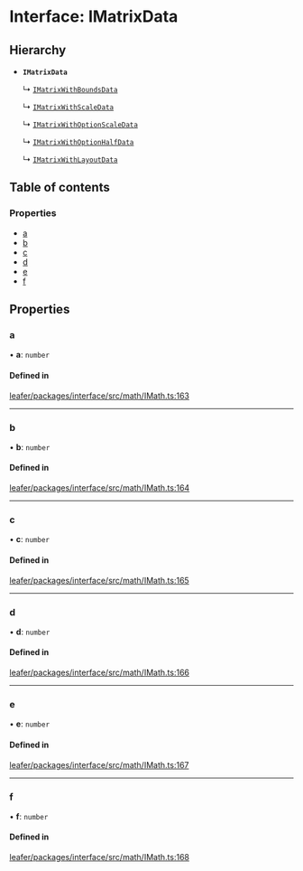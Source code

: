 # Interface: IMatrixData

## Hierarchy

- **`IMatrixData`**

  ↳ [`IMatrixWithBoundsData`](IMatrixWithBoundsData.md)

  ↳ [`IMatrixWithScaleData`](IMatrixWithScaleData.md)

  ↳ [`IMatrixWithOptionScaleData`](IMatrixWithOptionScaleData.md)

  ↳ [`IMatrixWithOptionHalfData`](IMatrixWithOptionHalfData.md)

  ↳ [`IMatrixWithLayoutData`](IMatrixWithLayoutData.md)

## Table of contents

### Properties

- [a](IMatrixData.md#a)
- [b](IMatrixData.md#b)
- [c](IMatrixData.md#c)
- [d](IMatrixData.md#d)
- [e](IMatrixData.md#e)
- [f](IMatrixData.md#f)

## Properties

### a

• **a**: `number`

#### Defined in

[leafer/packages/interface/src/math/IMath.ts:163](https://github.com/leaferjs/leafer/blob/c7e50b8/packages/interface/src/math/IMath.ts#L163)

___

### b

• **b**: `number`

#### Defined in

[leafer/packages/interface/src/math/IMath.ts:164](https://github.com/leaferjs/leafer/blob/c7e50b8/packages/interface/src/math/IMath.ts#L164)

___

### c

• **c**: `number`

#### Defined in

[leafer/packages/interface/src/math/IMath.ts:165](https://github.com/leaferjs/leafer/blob/c7e50b8/packages/interface/src/math/IMath.ts#L165)

___

### d

• **d**: `number`

#### Defined in

[leafer/packages/interface/src/math/IMath.ts:166](https://github.com/leaferjs/leafer/blob/c7e50b8/packages/interface/src/math/IMath.ts#L166)

___

### e

• **e**: `number`

#### Defined in

[leafer/packages/interface/src/math/IMath.ts:167](https://github.com/leaferjs/leafer/blob/c7e50b8/packages/interface/src/math/IMath.ts#L167)

___

### f

• **f**: `number`

#### Defined in

[leafer/packages/interface/src/math/IMath.ts:168](https://github.com/leaferjs/leafer/blob/c7e50b8/packages/interface/src/math/IMath.ts#L168)
